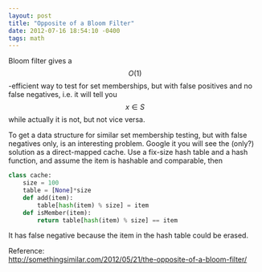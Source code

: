 ```yaml
---
layout: post
title: "Opposite of a Bloom Filter"
date: 2012-07-16 18:54:10 -0400
tags: math
---
```

Bloom filter gives a $$O(1)$$-efficient way to test for set memberships, but with false positives and no false negatives, i.e. it will tell you $$x\in S$$ while actually it is not, but not vice versa.

To get a data structure for similar set membership testing, but with false negatives only, is an interesting problem. Google it you will see the (only?) solution as a direct-mapped cache. Use a fix-size hash table and a hash function, and assume the item is hashable and comparable, then

``` python
class cache:
    size = 100
    table = [None]*size
    def add(item):
        table[hash(item) % size] = item
    def isMember(item):
        return table[hash(item) % size] == item
```

It has false negative because the item in the hash table could be erased.

Reference:  
<http://somethingsimilar.com/2012/05/21/the-opposite-of-a-bloom-filter/>

